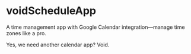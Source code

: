 # voidScheduleApp

A time management app with Google Calendar integration—manage time zones like a pro. 

Yes, we need another calendar app? Void. 